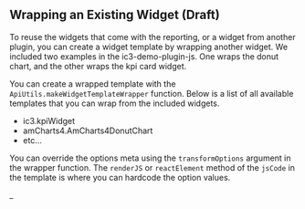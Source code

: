 ## Wrapping an Existing Widget (Draft)

To reuse the widgets that come with the reporting, or a widget from another plugin, you can create a widget template by wrapping another widget. We included two examples in the ic3-demo-plugin-js. One wraps the donut chart, and the other wraps the kpi card widget. 

You can create a wrapped template with the `ApiUtils.makeWidgetTemplateWrapper` function. Below is a list of all available templates that you can wrap from the included widgets. 

- ic3.kpiWidget
- amCharts4.AmCharts4DonutChart
- etc… <comment text='TODO (tom)'/>

You can override the options meta using the `transformOptions` argument in the wrapper function. The `renderJS` or `reactElement` method of the `jsCode` in the template is where you can hardcode the option values. 

_